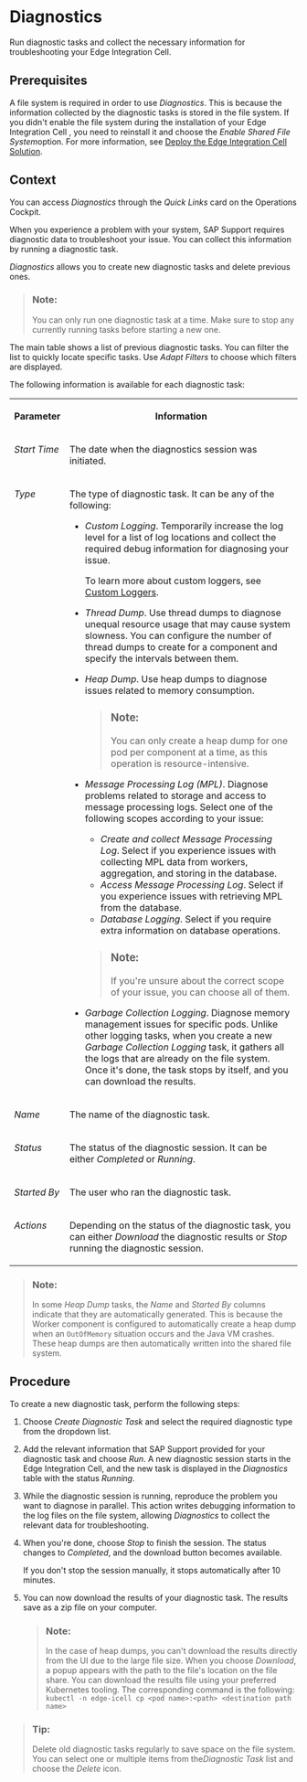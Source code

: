<!-- loio80f3050fb26e42a6b09dfcdb06f8cd50 -->

# Diagnostics

Run diagnostic tasks and collect the necessary information for troubleshooting your Edge Integration Cell.



<a name="loio80f3050fb26e42a6b09dfcdb06f8cd50__section_im3_4gp_hcc"/>

## Prerequisites

A file system is required in order to use *Diagnostics*. This is because the information collected by the diagnostic tasks is stored in the file system. If you didn't enable the file system during the installation of your Edge Integration Cell , you need to reinstall it and choose the *Enable Shared File System*option. For more information, see [Deploy the Edge Integration Cell Solution](deploy-the-edge-integration-cell-solution-ab81b84.md).



<a name="loio80f3050fb26e42a6b09dfcdb06f8cd50__section_nh4_hhp_hcc"/>

## Context

You can access *Diagnostics* through the *Quick Links* card on the Operations Cockpit.

When you experience a problem with your system, SAP Support requires diagnostic data to troubleshoot your issue. You can collect this information by running a diagnostic task.

*Diagnostics* allows you to create new diagnostic tasks and delete previous ones.

> ### Note:  
> You can only run one diagnostic task at a time. Make sure to stop any currently running tasks before starting a new one.

The main table shows a list of previous diagnostic tasks. You can filter the list to quickly locate specific tasks. Use *Adapt Filters* to choose which filters are displayed.

The following information is available for each diagnostic task:


<table>
<tr>
<th valign="top">

Parameter

</th>
<th valign="top">

Information

</th>
</tr>
<tr>
<td valign="top">

*Start Time*

</td>
<td valign="top">

The date when the diagnostics session was initiated.

</td>
</tr>
<tr>
<td valign="top">

*Type*

</td>
<td valign="top">

The type of diagnostic task. It can be any of the following:

-   *Custom Logging*. Temporarily increase the log level for a list of log locations and collect the required debug information for diagnosing your issue.

    To learn more about custom loggers, see [Custom Loggers](custom-loggers-7e52a49.md).

-   *Thread Dump*. Use thread dumps to diagnose unequal resource usage that may cause system slowness. You can configure the number of thread dumps to create for a component and specify the intervals between them.
-   *Heap Dump*. Use heap dumps to diagnose issues related to memory consumption.

    > ### Note:  
    > You can only create a heap dump for one pod per component at a time, as this operation is resource-intensive.

-   *Message Processing Log \(MPL\)*. Diagnose problems related to storage and access to message processing logs. Select one of the following scopes according to your issue:

    -   *Create and collect Message Processing Log*. Select if you experience issues with collecting MPL data from workers, aggregation, and storing in the database.
    -   *Access Message Processing Log*. Select if you experience issues with retrieving MPL from the database.
    -   *Database Logging*. Select if you require extra information on database operations.

    > ### Note:  
    > If you're unsure about the correct scope of your issue, you can choose all of them.

-   *Garbage Collection Logging*. Diagnose memory management issues for specific pods. Unlike other logging tasks, when you create a new *Garbage Collection Logging* task, it gathers all the logs that are already on the file system. Once it's done, the task stops by itself, and you can download the results.



</td>
</tr>
<tr>
<td valign="top">

*Name*

</td>
<td valign="top">

The name of the diagnostic task.

</td>
</tr>
<tr>
<td valign="top">

*Status*

</td>
<td valign="top">

The status of the diagnostic session. It can be either *Completed* or *Running*.

</td>
</tr>
<tr>
<td valign="top">

*Started By* 

</td>
<td valign="top">

The user who ran the diagnostic task.

</td>
</tr>
<tr>
<td valign="top">

*Actions*

</td>
<td valign="top">

Depending on the status of the diagnostic task, you can either *Download* the diagnostic results or *Stop* running the diagnostic session.

</td>
</tr>
</table>

> ### Note:  
> In some *Heap Dump* tasks, the *Name* and *Started By* columns indicate that they are automatically generated. This is because the Worker component is configured to automatically create a heap dump when an `OutOfMemory` situation occurs and the Java VM crashes. These heap dumps are then automatically written into the shared file system.



## Procedure

To create a new diagnostic task, perform the following steps:

1.  Choose *Create Diagnostic Task* and select the required diagnostic type from the dropdown list.
2.  Add the relevant information that SAP Support provided for your diagnostic task and choose *Run*. A new diagnostic session starts in the Edge Integration Cell, and the new task is displayed in the *Diagnostics* table with the status *Running*.
3.  While the diagnostic session is running, reproduce the problem you want to diagnose in parallel. This action writes debugging information to the log files on the file system, allowing *Diagnostics* to collect the relevant data for troubleshooting.
4.  When you're done, choose *Stop* to finish the session. The status changes to *Completed*, and the download button becomes available.

    If you don't stop the session manually, it stops automatically after 10 minutes.

5.  You can now download the results of your diagnostic task. The results save as a zip file on your computer.

    > ### Note:  
    > In the case of heap dumps, you can't download the results directly from the UI due to the large file size. When you choose *Download*, a popup appears with the path to the file's location on the file share. You can download the results file using your preferred Kubernetes tooling. The corresponding command is the following: `kubectl -n edge-icell cp <pod name>:<path> <destination path name>`


> ### Tip:  
> Delete old diagnostic tasks regularly to save space on the file system. You can select one or multiple items from the*Diagnostic Task* list and choose the *Delete* icon.


